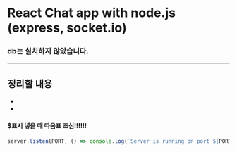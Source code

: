 # React Chat app with node.js (express, socket.io)
### db는 설치하지 않았습니다.
<hr/>

## 정리할 내용
<ul>
<li></li>
<li></li>
</ul>

#### $표시 넣을 때 따옴표 조심!!!!!!
``` javascript
server.listen(PORT, () => console.log(`Server is running on port ${PORT}`));
```